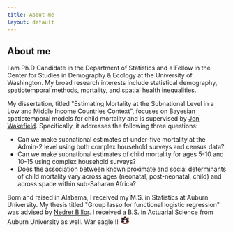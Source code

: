 ```yaml
---
title: About me
layout: default
---
```


## About me
I am Ph.D Candidate in the Department of Statistics and a Fellow in the Center for Studies in Demography & Ecology at the University of Washington. My broad research interests include statistical demography, spatiotemporal methods, mortality, and spatial health inequalities. 

My dissertation, titled "Estimating Mortality at the Subnational Level in a Low and Middle Income Countries Context", focuses on Bayesian spatiotemporal models for child mortality and is supervised by [Jon Wakefield](https://faculty.washington.edu/jonno/). Specifically, it addresses the following three questions:
* Can we make subnational estimates of under-five mortality at the Admin-2 level using both complex household surveys and census data?
* Can we make subnational estimates of child mortality for ages 5-10 and 10-15 using complex household surveys?
* Does the association between known proximate and social determinants of child mortality vary across ages (neonatal, post-neonatal, child) and across space within sub-Saharan Africa?

Born and raised in Alabama, I received my M.S. in Statistics at Auburn University. My thesis titled "Group lasso for functional logistic regression" was advised by [Nedret Billor](http://webhome.auburn.edu/~billone/). I received a B.S. in Actuarial Science from Auburn University as well. War eagle!!!  <img src="./AU.jpg" width="22">
